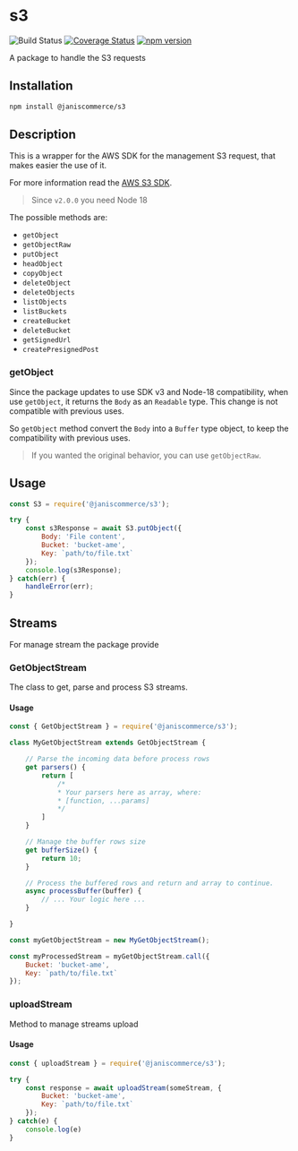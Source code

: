 # s3

![Build Status](https://github.com/janis-commerce/s3/workflows/Build%20Status/badge.svg)
[![Coverage Status](https://coveralls.io/repos/github/janis-commerce/s3/badge.svg?branch=master)](https://coveralls.io/github/janis-commerce/s3?branch=master)
[![npm version](https://badge.fury.io/js/%40janiscommerce%2Fs3.svg)](https://www.npmjs.com/package/@janiscommerce/s3)

A package to handle the S3 requests

## Installation
```sh
npm install @janiscommerce/s3
```
## Description
This is a wrapper for the AWS SDK for the management S3 request, that makes easier the use of it.

For more information read the [AWS S3 SDK](https://docs.aws.amazon.com/AWSJavaScriptSDK/v3/latest/index.html).

> Since `v2.0.0` you need Node 18

The possible methods are:

* `getObject`
* `getObjectRaw`
* `putObject`
* `headObject`
* `copyObject`
* `deleteObject`
* `deleteObjects`
* `listObjects`
* `listBuckets`
* `createBucket`
* `deleteBucket`
* `getSignedUrl`
* `createPresignedPost`

### getObject

Since the package updates to use SDK v3 and Node-18 compatibility, when use `getObject`, it returns the `Body` as an `Readable` type. This change is not compatible with previous uses.

So `getObject` method convert the `Body` into a `Buffer` type object, to keep the compatibility with previous uses.

> If you wanted the original behavior, you can use `getObjectRaw`.

## Usage
```js
const S3 = require('@janiscommerce/s3');

try {
	const s3Response = await S3.putObject({
		Body: 'File content',
		Bucket: 'bucket-ame',
		Key: `path/to/file.txt`
	});
	console.log(s3Response);
} catch(err) {
	handleError(err);
}
```

## Streams

For manage stream the package provide

### GetObjectStream

The class to get, parse and process S3 streams.

#### Usage
```js
const { GetObjectStream } = require('@janiscommerce/s3');

class MyGetObjectStream extends GetObjectStream {

	// Parse the incoming data before process rows
	get parsers() {
		return [
			/*
			* Your parsers here as array, where:
			* [function, ...params]
			*/
		]
	}

	// Manage the buffer rows size
	get bufferSize() {
		return 10;
	}

	// Process the buffered rows and return and array to continue.
	async processBuffer(buffer) {
		// ... Your logic here ...
	}

}

const myGetObjectStream = new MyGetObjectStream();

const myProcessedStream = myGetObjectStream.call({
	Bucket: 'bucket-ame',
	Key: `path/to/file.txt`
});
```

### uploadStream

Method to manage streams upload

#### Usage
```js
const { uploadStream } = require('@janiscommerce/s3');

try {
	const response = await uploadStream(someStream, {
		Bucket: 'bucket-ame',
		Key: `path/to/file.txt`
	});
} catch(e) {
	console.log(e)
}
```

